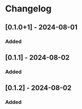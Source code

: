 # Changelog

## [0.1.0+1] - 2024-08-01

### Added

## [0.1.1] - 2024-08-02

### Added

## [0.1.2] - 2024-08-02

### Added
